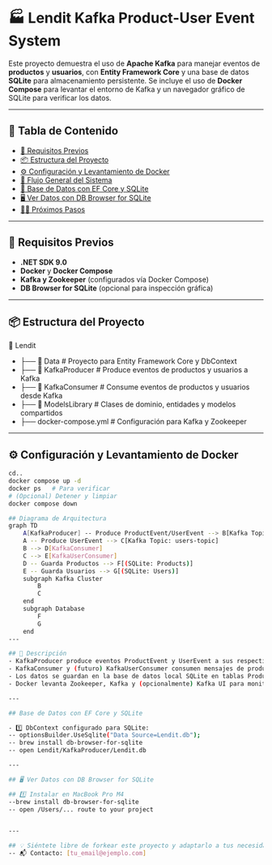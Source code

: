 # 🏭 Lendit Kafka Product-User Event System

Este proyecto demuestra el uso de **Apache Kafka** para manejar eventos de **productos** y **usuarios**, con **Entity Framework Core** y una base de datos **SQLite** para almacenamiento persistente. Se incluye el uso de **Docker Compose** para levantar el entorno de Kafka y un navegador gráfico de SQLite para verificar los datos.

---

## 📑 Tabla de Contenido
- [🚀 Requisitos Previos](#requisitos-previos)
- [📦 Estructura del Proyecto](#estructura-del-proyecto)
- [⚙️ Configuración y Levantamiento de Docker](#configuración-y-levantamiento-de-docker)
- [🔗 Flujo General del Sistema](#flujo-general-del-sistema)
- [💾 Base de Datos con EF Core y SQLite](#base-de-datos-con-ef-core-y-sqlite)
- [🖥️ Ver Datos con DB Browser for SQLite](#ver-datos-con-db-browser-for-sqlite)
- [🧑‍💻 Próximos Pasos](#próximos-pasos)

---

## 🚀 Requisitos Previos
- **.NET SDK 9.0**
- **Docker** y **Docker Compose**
- **Kafka y Zookeeper** (configurados vía Docker Compose)
- **DB Browser for SQLite** (opcional para inspección gráfica)

---

## 📦 Estructura del Proyecto
📂 Lendit
- ├── 📁 Data # Proyecto para Entity Framework Core y DbContext
- ├── 📁 KafkaProducer # Produce eventos de productos y usuarios a Kafka
- ├── 📁 KafkaConsumer # Consume eventos de productos y usuarios desde Kafka
- ├── 📁 ModelsLibrary # Clases de dominio, entidades y modelos compartidos
- ├── docker-compose.yml # Configuración para Kafka y Zookeeper


---

## ⚙️ Configuración y Levantamiento de Docker
```bash
cd..
docker compose up -d
docker ps   # Para verificar
# (Opcional) Detener y limpiar
docker compose down

## Diagrama de Arquitectura
graph TD
    A[KafkaProducer] -- Produce ProductEvent/UserEvent --> B[Kafka Topic: products-topic]
    A -- Produce UserEvent --> C[Kafka Topic: users-topic]
    B --> D[KafkaConsumer]
    C --> E[KafkaUserConsumer]
    D -- Guarda Productos --> F[(SQLite: Products)]
    E -- Guarda Usuarios --> G[(SQLite: Users)]
    subgraph Kafka Cluster
        B
        C
    end
    subgraph Database
        F
        G
    end
---

## 📝 Descripción
- KafkaProducer produce eventos ProductEvent y UserEvent a sus respectivos topics.
- KafkaConsumer y (futuro) KafkaUserConsumer consumen mensajes de products-topic y users-topic.
- Los datos se guardan en la base de datos local SQLite en tablas Products y Users.
- Docker levanta Zookeeper, Kafka y (opcionalmente) Kafka UI para monitoreo.

---

## Base de Datos con EF Core y SQLite

- 1️⃣ DbContext configurado para SQLite:
-- optionsBuilder.UseSqlite("Data Source=Lendit.db");
-- brew install db-browser-for-sqlite
-- open Lendit/KafkaProducer/Lendit.db

---

## 🖥️ Ver Datos con DB Browser for SQLite

## 1️⃣ Instalar en MacBook Pro M4
--brew install db-browser-for-sqlite
-- open /Users/... route to your project


---

## 💡 Siéntete libre de forkear este proyecto y adaptarlo a tus necesidades.
-- 📬 Contacto: [tu_email@ejemplo.com]


